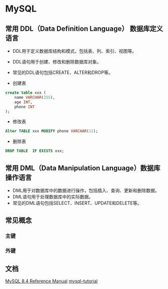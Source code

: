 # MySQL

## 常用 DDL（Data Definition Language） 数据库定义语言
- DDL用于定义数据库结构和模式，包括表、列、索引、视图等。
- DDL语句用于创建、修改和删除数据库对象。
- 常见的DDL语句包括CREATE、ALTER和DROP等。

- 创建表
```sql
create table xxx (
    name VARCHAR(255),
    age INT,
    phone INT
);
```

- 修改表
```sql
Alter TABLE xxx MODIFY phone VARCHAR(11);
```

- 删除表
```sql
DROP TABLE  IF EXISTS xxx;
```

## 常用 DML（Data Manipulation Language）数据库操作语言
- DML用于对数据库中的数据进行操作，包括插入、查询、更新和删除数据。
- DML语句用于处理数据库中的实际数据。
- 常见的DML语句包括SELECT、INSERT、UPDATE和DELETE等。


## 常见概念

### 主键

### 外键

## 文档
[MySQL 8.4 Reference Manual](https://dev.mysql.com/doc/refman/8.4/en/create-table.html)
[mysql-tutorial](https://github.com/guobinhit/mysql-tutorial/tree/master?tab=readme-ov-file)